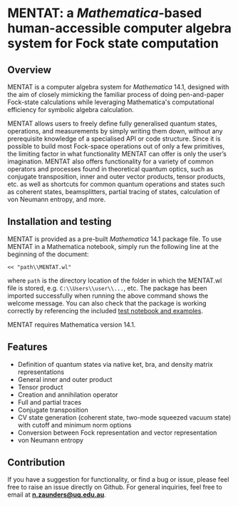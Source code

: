 # MENTAT: a *Mathematica*-based human-accessible computer algebra system for Fock state computation

## Overview

MENTAT is a computer algebra system for *Mathematica* 14.1, designed with the aim of closely mimicking the familiar process of doing pen-and-paper Fock-state calculations while leveraging Mathematica's computational efficiency for symbolic algebra calculation. 

MENTAT allows users to freely define fully generalised quantum states, operations, and measurements by simply writing them down, without any prerequisite knowledge of a specialised API or code structure. Since it is possible to build most Fock-space operations out of only a few primitives, the limiting factor in what functionality MENTAT can offer is only the user’s imagination. MENTAT also offers functionality for a variety of common operators and processes found in theoretical quantum optics, such as conjugate transposition, inner and outer vector products, tensor products, etc. as well as shortcuts for common quantum operations and states such as coherent states, beamsplitters, partial tracing of states, calculation of von Neumann entropy, and more.

## Installation and testing

MENTAT is provided as a pre-built *Mathematica* 14.1 package file. To use MENTAT in a Mathematica notebook, simply run the following line at the beginning of the document:

```
<< "path\\MENTAT.wl"
```

where `path` is the directory location of the folder in which the MENTAT.wl file is stored, e.g. `C:\\Users\\user\\...`, etc. The package has been imported successfully when running the above command shows the welcome message. You can also check that the package is working correctly by referencing the included [test notebook and examples](https://github.com/nicholaszaunders/MENTAT/tree/main/examples).

MENTAT requires Mathematica version 14.1.

## Features
 - Definition of quantum states via native ket, bra, and density matrix representations
 - General inner and outer product
 - Tensor product
 - Creation and annihilation operator
 - Full and partial traces
 - Conjugate transposition
 - CV state generation (coherent state, two-mode squeezed vacuum state) with cutoff and minimum norm options
 - Conversion between Fock representation and vector representation
 - von Neumann entropy

## Contribution

If you have a suggestion for functionality, or find a bug or issue, please feel free to raise an issue directly on Github. For general inquiries, feel free to email at **n.zaunders@uq.edu.au**.
